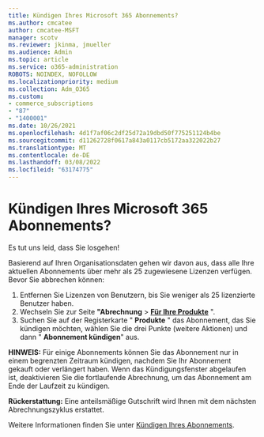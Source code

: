 ```yaml
---
title: Kündigen Ihres Microsoft 365 Abonnements?
ms.author: cmcatee
author: cmcatee-MSFT
manager: scotv
ms.reviewer: jkinma, jmueller
ms.audience: Admin
ms.topic: article
ms.service: o365-administration
ROBOTS: NOINDEX, NOFOLLOW
ms.localizationpriority: medium
ms.collection: Adm_O365
ms.custom:
- commerce_subscriptions
- "87"
- "1400001"
ms.date: 10/26/2021
ms.openlocfilehash: 4d1f7af06c2df25d72a19dbd50f775251124b4be
ms.sourcegitcommit: d11262728f0617a843a0117cb5172aa322022b27
ms.translationtype: MT
ms.contentlocale: de-DE
ms.lasthandoff: 03/08/2022
ms.locfileid: "63174775"
---
```

# <a name="canceling-your-microsoft-365-subscription"></a>Kündigen Ihres Microsoft 365 Abonnements?

Es tut uns leid, dass Sie losgehen!
  
Basierend auf Ihren Organisationsdaten gehen wir davon aus, dass alle Ihre aktuellen Abonnements über mehr als 25 zugewiesene Lizenzen verfügen. Bevor Sie abbrechen können:

1. Entfernen Sie Lizenzen von Benutzern, bis Sie weniger als 25 lizenzierte Benutzer haben.
2. Wechseln Sie zur Seite **"Abrechnung** \> **[Für Ihre Produkte](https://go.microsoft.com/fwlink/p/?linkid=842054)** ".
3. Suchen Sie auf der Registerkarte " **Produkte** " das Abonnement, das Sie kündigen möchten, wählen Sie die drei Punkte (weitere Aktionen) und dann " **Abonnement kündigen**" aus.

**HINWEIS:** Für einige Abonnements können Sie das Abonnement nur in einem begrenzten Zeitraum kündigen, nachdem Sie Ihr Abonnement gekauft oder verlängert haben. Wenn das Kündigungsfenster abgelaufen ist, deaktivieren Sie die fortlaufende Abrechnung, um das Abonnement am Ende der Laufzeit zu kündigen.

**Rückerstattung:** Eine anteilsmäßige Gutschrift wird Ihnen mit dem nächsten Abrechnungszyklus erstattet.

Weitere Informationen finden Sie unter [Kündigen Ihres Abonnements](https://docs.microsoft.com/microsoft-365/commerce/subscriptions/cancel-your-subscription).
